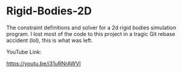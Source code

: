 # Rigid-Bodies-2D
The constraint definitions and solver for a 2d rigid bodies simulation program. I lost most of the code to this project in a tragic Git rebase accident (lol), this is what was left. 

YouTube Link:

https://youtu.be/i31uRNrAWVI
